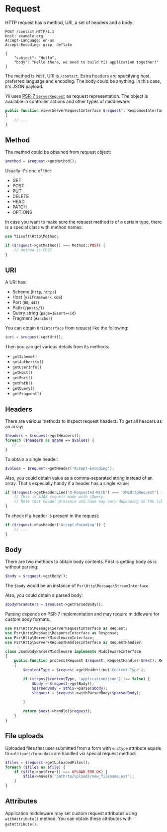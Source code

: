 # Request

HTTP request has a method, URI, a set of headers and a body:

```
POST /contact HTTP/1.1
Host: example.org
Accept-Language: en-us
Accept-Encoding: gzip, deflate

{
    "subject": "Hello",
    "body": "Hello there, we need to build Yii application together!"
}
```

The method is `POST`, URI is `/contact`.
Extra headers are specifying host, preferred language and encoding.
The body could be anything.
In this case, it's JSON payload.

Yii uses [PSR-7 `ServerRequest`](https://www.php-fig.org/psr/psr-7/) as request representation.
The object is available in controller actions and other types of middleware:

```php
public function view(ServerRequestInterface $request): ResponseInterface
{
    // ...
}
```

## Method

The method could be obtained from request object:

```php
$method = $request->getMethod();
```

Usually it's one of the:

- GET
- POST
- PUT
- DELETE
- HEAD
- PATCH
- OPTIONS

In case you want to make sure the request method is of a certain type, there is a special class with method names:

```php
use Yiisoft\Http\Method;

if ($request->getMethod() === Method::POST) {
    // method is POST
}
```

## URI

A URI has:

- Scheme (`http`, `https`)
- Host (`yiiframework.com`)
- Port (`80`, `443`)
- Path (`/posts/1`)
- Query string (`page=1&sort=+id`)
- Fragment (`#anchor`)

You can obtain `UriInterface` from request like the following:

```php
$uri = $request->getUri();
```

Then you can get various details from its methods:

- `getScheme()`
- `getAuthority()`
- `getUserInfo()`
- `getHost()`
- `getPort()`
- `getPath()`
- `getQuery()`
- `getFragment()`
  
## Headers

There are various methods to inspect request headers. To get all headers as an array:

```php
$headers = $request->getHeaders();
foreach ($headers as $name => $values) {
   // ...
}
```

To obtain a single header:

```php
$values = $request->getHeader('Accept-Encoding');
```

Also, you could obtain value as a comma-separated string instead of an array.
That's especially handy if a header has a single value:

```php
if ($request->getHeaderLine('X-Requested-With') === 'XMLHttpRequest') {
    // This is AJAX request made with jQuery.
    // Note that header presence and name may vary depending on the library used. 
}
```

To check if a header is present in the request:

```php
if ($request->hasHeader('Accept-Encoding')) {
    // ...
}
```

## Body

There are two methods to obtain body contents. First is getting body as is without parsing:

```php
$body = $request->getBody();
```

The `$body` would be an instance of `Psr\Http\Message\StreamInterface`.

Also, you could obtain a parsed body:

```php
$bodyParameters = $request->getParsedBody();
```

Parsing depends on PSR-7 implementation and may require middleware for custom body formats.

```php
use Psr\Http\Message\ServerRequestInterface as Request;
use Psr\Http\Message\ResponseInterface as Response;
use Psr\Http\Server\MiddlewareInterface;
use Psr\Http\Server\RequestHandlerInterface as RequestHandler;

class JsonBodyParserMiddleware implements MiddlewareInterface
{
    public function process(Request $request, RequestHandler $next): Response
    {
        $contentType = $request->getHeaderLine('Content-Type');

        if (strpos($contentType, 'application/json') !== false) {
            $body = $request->getBody();
            $parsedBody = $this->parse($body);
            $request = $request->withParsedBody($parsedBody);
            
        }

        return $next->handle($request);
    }
}
```

## File uploads

Uploaded files that user submitted from a form with `enctype` attribute equals to `multipart/form-data` are handled
via special request method:

```php
$files = $request->getUploadedFiles();
foreach ($files as $file) {
    if ($file->getError() === UPLOAD_ERR_OK) {
        $file->moveTo('path/to/uploads/new_filename.ext');
    }
}
```

## Attributes

Application middleware may set custom request attributes using `withAttribute()` method.
You can obtain these attributes with `getAttribute()`.
